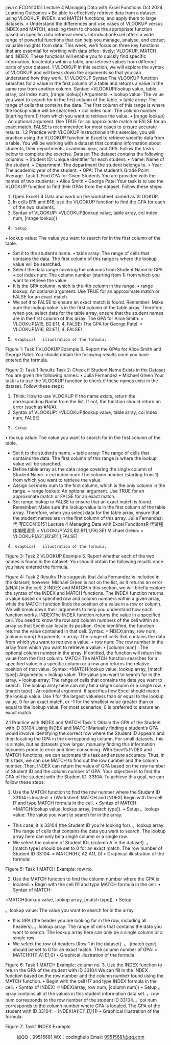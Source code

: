 java c
ECON10151   Lecture 4
Managing   Data with   Excel   Functions
Oct   2024
Learning Outcomes
•    Be   able to   effectively   retrieve data from   a dataset   using   VLOOKUP,   INDEX,   and   MATCH   functions,   and   apply them to   large datasets.
•    Understand the   differences   and   use   cases   of   VLOOKUP versus   INDEX   and   MATCH,   enabling them   to   choose the appropriate function based on specific data   retrieval   needs.
IntroductionExcel   offers   a   wide   range   of   powerful   functions   that   can   help   you   manage,   analyse,   and   extract   valuable   insights from data.   This week, we’ll focus on three key functions that   are   essential for working with   data   effec-   tively:   VLOOKUP,   MATCH,   and   INDEX.   These   functions   will   enable   you   to   quickly   find   specific   information,   locatedata within a table, and   retrieve values from different parts of   your   dataset.
1         VLOOKUP
In   this   section,   we   will   explore   the   syntax   of   VLOOKUP   and   will   break   down   the   arguments   so   that   you   can understand   how they work.
1.1         VLOOKUP   Syntax
The   VLOOKUP   function   searches   for   a   value   in   the   first   column   of   a   table   and   returns   a   value   in   the   same   row from another column.
Syntax:
=VLOOKUP(lookup   value,      table   array,    col         index   num,      [range   lookup])
Arguments:
•    lookup   value:   The value you want to search for in the first column   of the table.
•   table   array:    The   range   of   cells   that   contains   the   data.      The   first   column   of   this   range   is   where   the   lookup   value will be searched.
•    col         index   num:   The   column   number   (starting   from   1) from   which   you   want   to   retrieve   the   value.
•      [range   lookup]   : An   optional   argument.   Use   TRUE   for   an   approximate   match   or   FALSE   for   an   exact   match.   FALSE   is   recommended   for   most   cases   to   ensure   accurate   results.
1.2            Practice   with   VLOOKUP
InstructionsIn   this   exercise, you   will   practice   using   the   VLOOKUP   function   in   Excel   to   retrieve   specific   data   from   a   table.   You will be working with a dataset that contains information about students, their departments, academic year, and   GPA.   Follow the tasks below to complete the   exercise.
Dataset
The dataset contains the following columns:
•      Student   ID:   Unique   identifier for each student.
•    Name:   Name   of   the   student.
•    Department:   The department the student belongs to.
•   Year:   The academic year of the   student.
•    GPA: The   student’s   Grade   Point   Average.
Task   1:   Find   GPA   for   Given   Students
You are provided with the   names   of two   students:
•   Alice   Smith
•    George   Patel
Your   task   is   to   use   the   VLOOKUP   function   to   find   their   GPAs   from   the   dataset.   Follow   these   steps:
1.    Open   Excel L4   Data and work on the worksheet   named   as   VLOOKUP.
2.    In cells   B15 and   B16,   use the VLOOKUP   function   to   find   the   GPA   for   each   of   the   two   students.
3.    Syntax   of   VLOOKUP:
=VLOOKUP(lookup   value,      table   array,    col         index   num,      [range   lookup])
4.      Setup
•    lookup   value:   The value you want to search for in the first column of the table.
- Set   it   to   the   student’s   name.
•   table   array:   The range of cells that contains the data.   The first column   of this   range   is where   the   lookup   value will be searched.
- Select the data   range covering the columns from   Student   Name to   GPA.
•    col         index   num:   The column   number   (starting from   1) from which you want to   retrieve the value.
-   It   is   the   GPA   column, which   is   the   4th   column   in   the   range.
•      range   lookup:   An optional argument.   Use TRUE for an approximate   match   or   FALSE for   an   exact   match.
- We set   it to FALSE to   ensure   an   exact   match   is   found.
Remember:      Make   sure   the   lookup   value   is   in   the   first   column   of   the   table   array.      Therefore,   when   you   select data for the table array, ensure that the   student   names   are   in the first   column   of   this   array.
The   GPA   for   Alice   Smith:             = VLOOKUP(A15,      $B$2:$E$11,    4,      FALSE)
The   GPA   for   George   Patel:             = VLOOKUP(A16,    $B$2:$E$11,      4,      FALSE)
5.      Graphical   illustration of the formula:
   
Figure   1:   Task   1 VLOOKUP   Example
6.    Report   the   GPAs   for   Alice   Smith   and   George   Patel.    You   should   obtain   the   following   results   once   you   have entered the formula.
   
Figure   2:   Task   1   Results
Task 2:   Check   if Student   Name   Exists   in the   Dataset
You are given the   following   names:
•   Julia   Fernandez
•    Michael   Green
Your   task   is   to   use   the   VLOOKUP   function   to   check   if   these   names   exist   in   the   dataset.   Follow   these   steps:
1.   Think:   How   to   use   VLOOKUP
If   the   name   exists,   return   the   corresponding   Name   from   the   list.    If   not, the   function   should   return   an   error (such   as   #N/A).
2.    Syntax   of   VLOOKUP:
=VLOOKUP(lookup   value,      table   array,    col         index   num,    FALSE)
3.      Setup
•    lookup   value:   The value you want to search for in the first column of the table.
- Set   it   to   the   student’s   name.
•   table   array:   The range of cells that contains the data.   The first column   of this   range   is where   the   lookup   value will be searched.
-   Define table   array as   the data range covering the single column   of   Student   Name.
•    col         index   num:   The column   number   (starting from   1) from which you want to   retrieve the value.
- Assign   col         index   num to the first column, which is the only   column   in the   range.
•      range   lookup:   An optional argument.   Use TRUE for an approximate   match   or   FALSE for   an   exact   match.
- Set   range   lookup   to   FALSE   to   ensure   that   an   exact   match   is   found.
Remember:      Make   sure   the   lookup   value   is   in   the   first   column   of   the   table   array.      Therefore,   when   you   select data for the table array, ensure that the   student   names   are   in the first   column   of   this   array.
Julia   Fernandez:      代 写ECON10151 Lecture 4 Managing Data with Excel FunctionsR
代做程序编程语言       = VLOOKUP(A20,$B$2:$B$11,1,FALSE)
Michael   Green:             = VLOOKUP(A21,$B$2:$B$11,1,FALSE)
4.      Graphical   illustration of the formula:
   
Figure   3:   Task   2 VLOOKUP   Example
5.    Report whether   each   of   the   two   names   is   found   in   the   dataset.    You   should   obtain   the   following   results   once you   have entered the formula.
   
Figure   4:   Task   2   Results
This suggests that Julia   Fernandez   is   included   in the dataset;   however,   Michael Green   is   not   on   the   list,   as   it   returns   an   error   (#N/A   )in   the   cell.
2         INDEX and   MATCHIn this section, we will   briefly explore the   syntax   of the   INDEX   and   MATCH   functions.   The   INDEX   function   returns   a   value   based   on   specified   row   and   column   numbers   within   a   given   array,   while   the   MATCH   function   finds   the position of a value   in   a   row   or   column.
We will break down their arguments to   help you   understand   how each   function works.
INDEXThe   INDEX   function   returns   the   value   in   a   specified   cell.    You   need   to   know   the   row   and   column   numbers   of   the   cell   within   an   array   so   that   Excel   can   locate   its   position.    Once   identified,   the   function   returns   the   value   contained in   that   cell.
Syntax:
=INDEX(array,      row   num,      [column   num])
Arguments:
•    array:   The   range of cells that contains the data from which you want to   retrieve   a value.
•      row   num:   The   row   number   in   the   array   from   which   you   want   to   retrieve   a   value.
•      [column   num]   :   The   optional   column   number   in   the   array.   If   omitted, the   function   will   return   the   value   from the first column.
MATCH
The   MATCH   function   searches   for   a   specified   value   in   a   specific   column   or   a   row   and   returns   the   relative   position   of   that   value.
Syntax:
=MATCH(lookup   value,      lookup   array,      [match   type])
Arguments:
•    lookup   value:   The value you want to search for in the   array.
•    lookup   array:   The   range   of   cells   that   contains   the   data   you   want   to   search.    The   lookup   array   here   can only be a   single   column   or   a   single   row.
•      [match   type]   :   An optional argument.    It specifies   how   Excel should   match the   lookup   value.    Use   1   for   the   largest   valueless   than   or   equal   to   the   lookup   value, 0 for   an   exact   match, or   -1 for   the   smallest   value greater than or equal to the   lookup value.   For   most scenarios, 0   is   preferred   to   ensure   an   exact   match.


2.1            Practice   with   INDEX   and   MATCH
Task   1:   Obtain the GPA of the Student with   ID   33104   Using   INDEX   and   MATCHManually   finding   a   student’s   GPA   would   involve   identifying   the   correct   row   where   the   Student   ID   appears   and then locating the GPA in the corresponding column.   For small datasets, this is   simple,   but   as datasets   grow   larger, manually   finding   this   information   becomes   prone   to   error   and   time-consuming.   With   Excel’s   INDEX and   MATCH   functions, we   can   automate   this   task   and   ensure   accuracy.   Thus,   in   this   task,   we   can   use   MATCH to find   out the   row   number   and the   column   number.    Then,   INDEX   can   return the   value   of   GPA   based   on the   row   number of Student   ID and the   column   number   of   GPA.
Your   objective   is   to   find   the   GPA   of   the   student   with   the   Student   ID:   33104.    To   achieve   this   goal,   we   can follow these steps:
1.    Use   the   MATCH   function   to   find   the   row   number   where   the   Student   ID   33104   is   located.
•    (Worksheet:   MATCH   and   INDEX)   Begin   with   the   cell   I7 and   type   MATCH   formula   in   the   cell.
•    Syntax   of   MATCH:
=MATCH(lookup   value,      lookup   array,      [match   type]).
•      Setup
。lookup   value:   The value you want to search for in   the array.
- This   case,   it   is   33104   (the   Student   ID   you’re   looking   for).
。lookup   array:   The range of cells that contains the data you want to search.   The lookup   array   here can only be a   single   column   or   a   single   row.
- We select the column of Student   IDs   (column   A   in   the   dataset).
。   [match   type] should   be   set   to   0 for   an   exact   match.
The   row   number   of   Student   ID   33104:
= MATCH(H7,    A2:A11,    0)
•      Graphical   illustration of the   formula:
   
   
Figure 5:   Task   1   MATCH   Example:   row   no.
   
2.    Use   the   MATCH   function   to   find   the   column   number   where   the   GPA   is   located.
•    Begin   with   the   cell   I11 and   type   MATCH   formula   in   the   cell.
•    Syntax   of   MATCH:
   
=MATCH(lookup   value,      lookup   array,      [match   type]).
•      Setup



。lookup   value:   The value you want to search for in   the array.
-   It   is   GPA   (the   header   you   are   looking   for   in   the   row,   including   all   headers).
。lookup   array:   The range of cells that contains the data you want to search.   The lookup   array   here can only be a   single   column   or   a   single   row.
- We   select   the   row   of   headers   (Row   1   in   the   dataset).   。   [match   type] should   be   set   to   0 for   an   exact   match.
The column   number of   GPA:
= MATCH(H11,A1:E1,0)
•      Graphical   illustration of the   formula
   
Figure   6:   Task   1   MATCH   Example:   column   no.
3.    Use   the   INDEX   function   to   return   the   GPA   of   the   student   with   ID   33104
We can fill in the INDEX function based on the row number   and the column   number found   using the MATCH   function.
•    Begin   with   the   cell   I17 and   type   INDEX   formula   in   the   cell.
•    Syntax   of   INDEX: =INDEX(array,    row   num,       [column   num])
•      Setup
。array contains all of the values in this   student   information data   set.   。row   num   corresponds   to   the   row   number   of   the   student   ID   33104.
。col   num corresponds to the column   number where GPA   is   located.
The   GPA   of   the   student   with   ID   33104:
= INDEX(A1:E11,I7,I11)
•      Graphical   illustration of the   formula:
   
Figure   7:   Task1   INDEX   Example

         
加QQ：99515681  WX：codinghelp  Email: 99515681@qq.com
